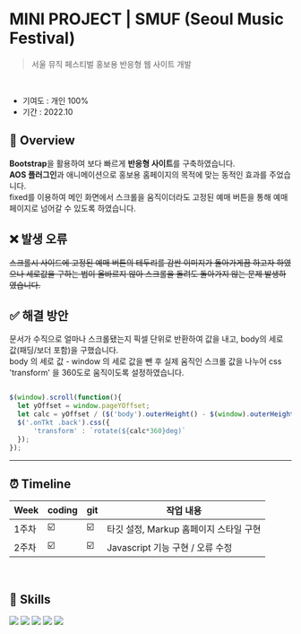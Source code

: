 # MINI PROJECT | SMUF (Seoul Music Festival)
> 서울 뮤직 페스티벌 홍보용 반응형 웹 사이트 개발
<br>

* 기여도 : 개인 100% <br> 
* 기간 : 2022.10

## 📍 Overview

**Bootstrap**을 활용하여 보다 빠르게 **반응형 사이트**를 구축하였습니다. <br>
**AOS 플러그인**과 애니메이션으로 홍보용 홈페이지의 목적에 맞는 동적인 효과를 주었습니다. <br>
fixed를 이용하여 메인 화면에서 스크롤을 움직이더라도 고정된 예매 버튼을 통해 예매 페이지로 넘어갈 수 있도록 하였습니다.


## ❌ 발생 오류

~~스크롤시 사이드에 고정된 예매 버튼의 테두리를 감싼 이미지가 돌아가게끔 하고자 하였으나 세로값을 구하는 법이 올바르지 않아 스크롤을 돌려도 돌아가지 않는 문제 발생하였습니다.~~

## ✅ 해결 방안
문서가 수직으로 얼마나 스크롤됐는지 픽셀 단위로 반환하여 값을 내고, body의 세로 값(패딩/보더 포함)을 구했습니다.<br>
body 의 세로 값 - window 의 세로 값을 뺀 후 실제 움직인 스크롤 값을 나누어 css 'transform' 을 360도로 움직이도록 설정하였습니다.
    
```js

$(window).scroll(function(){
  let yOffset = window.pageYOffset;
  let calc = yOffset / ($('body').outerHeight() - $(window).outerHeight());
  $('.onTkt .back').css({
      'transform' : `rotate(${calc*360}deg)`
  });
});
```

***

## ⏰ Timeline 
| Week | coding | git | 작업 내용 |
| ------ | -- | -- |----------- |
| 1주차 | ☑️ | ☑️ | 타깃 설정, Markup 홈페이지 스타일 구현  |
| 2주차 | ☑️ | ☑️ | Javascript 기능 구현 / 오류 수정 |

<br>

## 🚀 Skills 
<img src="https://img.shields.io/badge/html5-E34F26?style=for-the-badge&logo=html5&logoColor=white"> <img src="https://img.shields.io/badge/sass-CC6699?style=for-the-badge&logo=sass&logoColor=white"> <img src="https://img.shields.io/badge/javascript-F7DF1E?style=for-the-badge&logo=javascript&logoColor=black"> <img src="https://img.shields.io/badge/jQuery-0769AD?style=for-the-badge&logo=jQuery&logoColor=white"> <img src="https://img.shields.io/badge/Bootstrap-7952B3?style=for-the-badge&logo=Bootstrap&logoColor=white"> 
